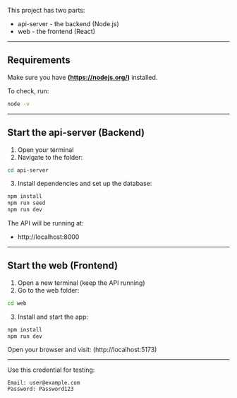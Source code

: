 This project has two parts:

* api-server - the backend (Node.js)
* web - the frontend (React)

---

## Requirements

Make sure you have **(https://nodejs.org/)** installed.

To check, run:

```bash
node -v
```

---

## Start the api-server (Backend)

1) Open your terminal
2) Navigate to the folder:

```bash
cd api-server
```

3) Install dependencies and set up the database:

```bash
npm install
npm run seed
npm run dev
```

The API will be running at:
- http://localhost:8000

---

## Start the web (Frontend)

1) Open a new terminal (keep the API running)
2) Go to the web folder:

```bash
cd web
```

3) Install and start the app:

```bash
npm install
npm run dev
```

 Open your browser and visit:
 (http://localhost:5173)

---

Use this credential for testing:

```
Email: user@example.com  
Password: Password123
```

